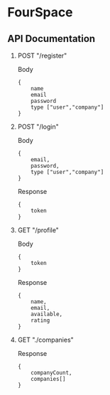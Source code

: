 # FourSpace

## API Documentation

1. POST "/register"

    Body

    ```
    {
        name
        email
        password
        type ["user","company"]
    }
    ```

2. POST "/login"

    Body

    ```
    {
        email,
        password,
        type ["user","company"]
    }
    ```

    Response

    ```
    {
        token
    }
    ```

3. GET "/profile"

    Body

    ```
    {
        token
    }
    ```

    Response

    ```
    {
        name,
        email,
        available,
        rating
    }
    ```

4. GET "./companies"

    Response

    ```
    {
        companyCount,
        companies[]
    }
    ```
